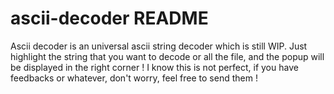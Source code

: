 # ascii-decoder README

Ascii decoder is an universal ascii string decoder which is still WIP.
Just highlight the string that you want to decode or all the file, and the popup will be displayed in the right corner !
I know this is not perfect, if you have feedbacks or whatever, don't worry, feel free to send them !